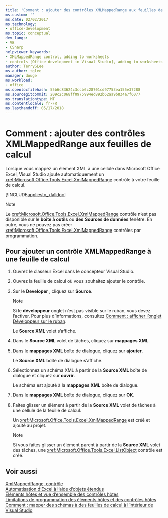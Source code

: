 ```yaml
---
title: 'Comment : ajouter des contrôles XMLMappedRange aux feuilles de calcul'
ms.custom: ''
ms.date: 02/02/2017
ms.technology:
- office-development
ms.topic: conceptual
dev_langs:
- VB
- CSharp
helpviewer_keywords:
- XMLMappedRange control, adding to worksheets
- controls [Office development in Visual Studio], adding to worksheets
author: TerryGLee
ms.author: tglee
manager: douge
ms.workload:
- office
ms.openlocfilehash: 55b6c83624c3ccb6c28701cd97753ea155e37288
ms.sourcegitcommit: 209c2c068ff0975994ed892b62aa9b834a7f6077
ms.translationtype: MT
ms.contentlocale: fr-FR
ms.lasthandoff: 05/17/2018
---
```

# <a name="how-to-add-xmlmappedrange-controls-to-worksheets"></a>Comment : ajouter des contrôles XMLMappedRange aux feuilles de calcul
  Lorsque vous mappez un élément XML à une cellule dans Microsoft Office Excel, Visual Studio ajoute automatiquement un <xref:Microsoft.Office.Tools.Excel.XmlMappedRange> contrôle à votre feuille de calcul.  
  
 [!INCLUDE[appliesto_xlalldoc](../vsto/includes/appliesto-xlalldoc-md.md)]  
  
> [!NOTE]  
>  Le <xref:Microsoft.Office.Tools.Excel.XmlMappedRange> contrôle n’est pas disponible sur le **boîte à outils** ou **des Sources de données** fenêtre. En outre, vous ne pouvez pas créer <xref:Microsoft.Office.Tools.Excel.XmlMappedRange> contrôles par programmation.  
  
## <a name="to-add-an-xmlmappedrange-control-to-a-worksheet"></a>Pour ajouter un contrôle XMLMappedRange à une feuille de calcul  
  
1.  Ouvrez le classeur Excel dans le concepteur Visual Studio.  
  
2.  Ouvrez la feuille de calcul où vous souhaitez ajouter le contrôle.  
  
3.  Sur le **Developer** , cliquez sur **Source**.  
  
    > [!NOTE]  
    >  Si le **développeur** onglet n’est pas visible sur le ruban, vous devez l’activer. Pour plus d’informations, consultez [Comment : afficher l’onglet Développeur sur le ruban](../vsto/how-to-show-the-developer-tab-on-the-ribbon.md).  
  
     Le **Source XML** volet s’affiche.  
  
4.  Dans le **Source XML** volet de tâches, cliquez sur **mappages XML**.  
  
5.  Dans le **mappages XML** boîte de dialogue, cliquez sur **ajouter**.  
  
     Le **Source XML** boîte de dialogue s’affiche.  
  
6.  Sélectionnez un schéma XML à partir de la **Source XML** boîte de dialogue et cliquez sur **ouvrir**.  
  
     Le schéma est ajouté à la **mappages XML** boîte de dialogue.  
  
7.  Dans le **mappages XML** boîte de dialogue, cliquez sur **OK**.  
  
8.  Faites glisser un élément à partir de la **Source XML** volet de tâches à une cellule de la feuille de calcul.  
  
     Un <xref:Microsoft.Office.Tools.Excel.XmlMappedRange> est créé et ajouté au projet.  
  
    > [!NOTE]  
    >  Si vous faites glisser un élément parent à partir de la **Source XML** volet des tâches, une <xref:Microsoft.Office.Tools.Excel.ListObject> contrôle est créé.  
  
## <a name="see-also"></a>Voir aussi  
 [XmlMappedRange, contrôle](../vsto/xmlmappedrange-control.md)   
 [Automatisation d’Excel à l’aide d’objets étendus](../vsto/automating-excel-by-using-extended-objects.md)   
 [Éléments hôtes et vue d’ensemble des contrôles hôtes](../vsto/host-items-and-host-controls-overview.md)   
 [Limitations de programmation des éléments hôtes et des contrôles hôtes](../vsto/programmatic-limitations-of-host-items-and-host-controls.md)   
 [Comment : mapper des schémas à des feuilles de calcul à l’intérieur de Visual Studio](../vsto/how-to-map-schemas-to-worksheets-inside-visual-studio.md)  
  
  